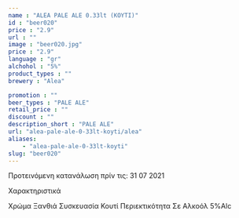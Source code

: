 ```yaml
---
name : "ALEA PALE ALE 0.33lt (ΚΟΥΤΙ)"
id : "beer020"
price : "2.9"
url : ""
image : "beer020.jpg"
price : "2.9"
language : "gr"
alchohol : "5%"
product_types : ""
brewery : "Alea"

promotion : ""
beer_types : "PALE ALE"
retail_price : ""
discount : ""
description_short : "PALE ALE"
url: "alea-pale-ale-0-33lt-koyti/alea"
aliases: 
    - "alea-pale-ale-0-33lt-koyti"
slug: "beer020"
---
```


Προτεινόμενη κατανάλωση πρίν τις: 31 07 2021

Χαρακτηριστικά

Χρώμα
Ξανθιά
Συσκευασία
Κουτί
Περιεκτικότητα Σε Αλκοόλ
5%Alc